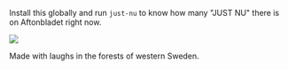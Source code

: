 Install this globally and run `just-nu` to know how many "JUST NU" there is on Aftonbladet right now.

![](http://image.prntscr.com/image/b8a213c167694e72ac4ebeb996633c9c.png)

Made with laughs in the forests of western Sweden.
